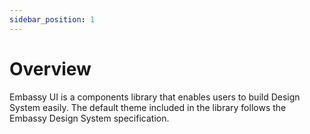 ```yaml
---
sidebar_position: 1
---
```


# Overview

Embassy UI is a components library that enables users to build Design System easily. The default theme included in the library follows the Embassy Design System specification.

